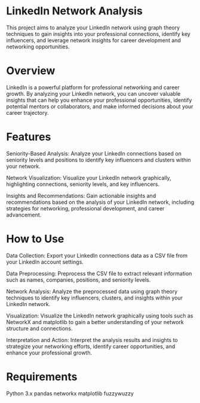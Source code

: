 # LinkedIn Network Analysis

This project aims to analyze your LinkedIn network using graph theory techniques to gain insights into your professional connections, identify key influencers, and leverage network insights for career development and networking opportunities.

# Overview
LinkedIn is a powerful platform for professional networking and career growth. By analyzing your LinkedIn network, you can uncover valuable insights that can help you enhance your professional opportunities, identify potential mentors or collaborators, and make informed decisions about your career trajectory.

# Features
Seniority-Based Analysis: Analyze your LinkedIn connections based on seniority levels and positions to identify key influencers and clusters within your network.

Network Visualization: Visualize your LinkedIn network graphically, highlighting connections, seniority levels, and key influencers.

Insights and Recommendations: Gain actionable insights and recommendations based on the analysis of your LinkedIn network, including strategies for networking, professional development, and career advancement.

# How to Use
Data Collection: Export your LinkedIn connections data as a CSV file from your LinkedIn account settings.

Data Preprocessing: Preprocess the CSV file to extract relevant information such as names, companies, positions, and seniority levels.

Network Analysis: Analyze the preprocessed data using graph theory techniques to identify key influencers, clusters, and insights within your LinkedIn network.

Visualization: Visualize the LinkedIn network graphically using tools such as NetworkX and matplotlib to gain a better understanding of your network structure and connections.

Interpretation and Action: Interpret the analysis results and insights to strategize your networking efforts, identify career opportunities, and enhance your professional growth.

# Requirements
Python 3.x
pandas
networkx
matplotlib
fuzzywuzzy
